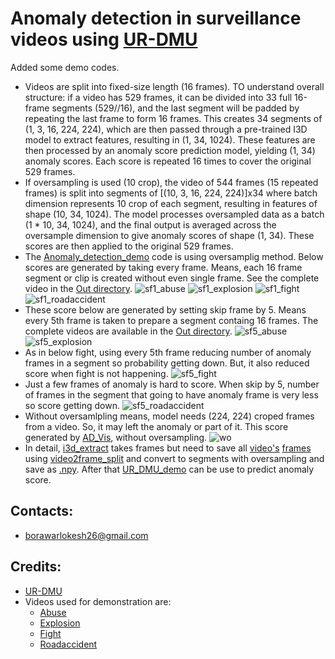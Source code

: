 # Anomaly detection in surveillance videos using [UR-DMU](https://github.com/henrryzh1/UR-DMU.git)

Added some demo codes.

- Videos are split into fixed-size length (16 frames). TO understand overall structure: if a video has 529 frames, it can be divided into 33 full 16-frame segments (529//16), and the last segment will be padded by repeating the last frame to form 16 frames. This creates 34 segments of (1, 3, 16, 224, 224), which are then passed through a pre-trained I3D model to extract features, resulting in (1, 34, 1024). These features are then processed by an anomaly score prediction model, yielding (1, 34) anomaly scores. Each score is repeated 16 times to cover the original 529 frames.
- If oversampling is used (10 crop), the video of 544 frames (15 repeated frames) is split into segments of [(10, 3, 16, 224, 224)]x34 where batch dimension represents 10 crop of each segment, resulting in features of shape (10, 34, 1024). The model processes oversampled data as a batch (1 * 10, 34, 1024), and the final output is averaged across the oversample dimension to give anomaly scores of shape (1, 34). These scores are then applied to the original 529 frames.
- The [Anomaly_detection_demo](Anomaly_detection_demo.py) code is using oversamplig method. Below scores are generated by taking every frame. Means, each 16 frame segment or clip is created without even single frame. See the complete video in the [Out directory](feature_extract/Out/skip_frame_1).
 ![sf1_abuse](feature_extract/Out/skip_frame_1/abuse.gif)
 ![sf1_explosion](feature_extract/Out/skip_frame_1/explosion.gif)
 ![sf1_fight](feature_extract/Out/skip_frame_1/fight.gif)
 ![sf1_roadaccident](feature_extract/Out/skip_frame_1/roadaccident.gif)
- These score below are generated by setting skip frame by 5. Means every 5th frame is taken to prepare a segment containg 16 frames. The complete videos are available in the [Out directory](feature_extract/Out/skip_frame_5).
 ![sf5_abuse](feature_extract/Out/skip_frame_5/abuse.gif)
 ![sf5_explosion](feature_extract/Out/skip_frame_5/explosion.gif)
- As in below fight, using every 5th frame reducing number of anomaly frames in a segment so probability getting down. But, it also reduced score when fight is not happening.
 ![sf5_fight](feature_extract/Out/skip_frame_5/fight.gif)
- Just a few frames of anomaly is hard to score. When skip by 5, number of frames in the segment that going to have anomaly frame is very less so score getting down.
![sf5_roadaccident](feature_extract/Out/skip_frame_5/roadaccident.gif)
- Without oversamlpling means, model needs (224, 224) croped frames from a video. So, it may left the anomaly or part of it. This score generated by [AD_Vis](AD_Vis.py), without oversampling.
 ![wo](feature_extract/Out/roadaccident.gif)
- In detail, [i3d_extract](feature_extract/i3d_extract.py) takes frames but need to save all [video's](feature_extract/Data/roadaccident) [frames](feature_extract/UCF_Crime_Frames/roadaccident) using [video2frame_split](feature_extract/video2frame_split.py) and convert to segments with oversampling and save as [.npy](feature_extract/UCF_ten/roadaccident_i3d.npy). After that [UR_DMU_demo](UR_DMU_demo.py) can be use to predict anomaly score.


## Contacts:
- borawarlokesh26@gmail.com


## Credits:
- [UR-DMU](https://github.com/henrryzh1/UR-DMU.git)
- Videos used for demonstration are:
  - [Abuse](https://www.youtube.com/watch?v=I2wiPj--3I8&t=1s)
  - [Explosion](https://www.youtube.com/watch?v=ILvLBjdv5LQ)
  - [Fight](https://www.youtube.com/watch?v=9FiIkT3WkWg&t=119s)
  - [Roadaccident](https://www.youtube.com/watch?v=46iWkLmZ4g8&rco=1)
